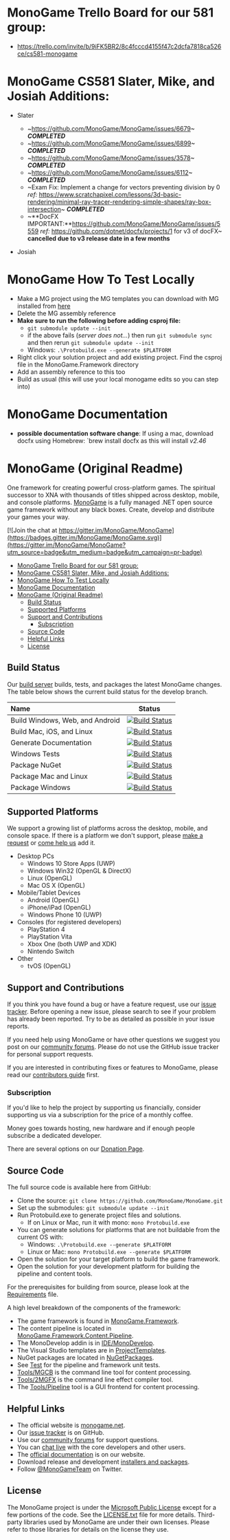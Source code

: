 ﻿# MonoGame Trello Board for our 581 group:

- https://trello.com/invite/b/9iFK5BR2/8c4fcccd4155f47c2dcfa7818ca526ce/cs581-monogame

# MonoGame CS581 Slater, Mike, and Josiah Additions:

- Slater

  - ~https://github.com/MonoGame/MonoGame/issues/6679~ **_COMPLETED_**
  - ~https://github.com/MonoGame/MonoGame/issues/6899~ **_COMPLETED_**
  - ~https://github.com/MonoGame/MonoGame/issues/3578~ **_COMPLETED_**
  - ~https://github.com/MonoGame/MonoGame/issues/6112~ **_COMPLETED_**
  - ~Exam Fix: Implement a change for vectors preventing division by 0 _ref:_ https://www.scratchapixel.com/lessons/3d-basic-rendering/minimal-ray-tracer-rendering-simple-shapes/ray-box-intersection~ **_COMPLETED_**
  - ~**DocFX IMPORTANT:**https://github.com/MonoGame/MonoGame/issues/5559 _ref:_ https://github.com/dotnet/docfx/projects/1 for v3 of docFX~ **cancelled due to v3 release date in a few months**

- Josiah

# MonoGame How To Test Locally

- Make a MG project using the MG templates you can download with MG installed from [here](http://www.monogame.net/downloads/)
- Delete the MG assembly reference
- **Make sure to run the following before adding csproj file:**
  - `git submodule update --init`
  - if the above fails (_server does not..._) then run `git submodule sync` and then rerun `git submodule update --init`
  - Windows: `.\Protobuild.exe --generate $PLATFORM`
- Right click your solution project and add existing project. Find the csproj file in the MonoGame.Framework directory
- Add an assembly reference to this too
- Build as usual (this will use your local monogame edits so you can step into)

# MonoGame Documentation

- **possible documentation software change**: If using a mac, download docfx using Homebrew: `brew install docfx as this will install _v2.46_

# MonoGame (Original Readme)

One framework for creating powerful cross-platform games. The spiritual successor to XNA with thousands of titles shipped across desktop, mobile, and console platforms. [MonoGame](http://www.monogame.net/) is a fully managed .NET open source game framework without any black boxes. Create, develop and distribute your games your way.

[![Join the chat at https://gitter.im/MonoGame/MonoGame](https://badges.gitter.im/MonoGame/MonoGame.svg)](https://gitter.im/MonoGame/MonoGame?utm_source=badge&utm_medium=badge&utm_campaign=pr-badge)

- [MonoGame Trello Board for our 581 group:](#monogame-trello-board-for-our-581-group)
- [MonoGame CS581 Slater, Mike, and Josiah Additions:](#monogame-cs581-slater-mike-and-josiah-additions)
- [MonoGame How To Test Locally](#monogame-how-to-test-locally)
- [MonoGame Documentation](#monogame-documentation)
- [MonoGame (Original Readme)](#monogame-original-readme)
  - [Build Status](#build-status)
  - [Supported Platforms](#supported-platforms)
  - [Support and Contributions](#support-and-contributions)
    - [Subscription](#subscription)
  - [Source Code](#source-code)
  - [Helpful Links](#helpful-links)
  - [License](#license)

## Build Status

Our [build server](http://teamcity.monogame.net/?guest=1) builds, tests, and packages the latest MonoGame changes. The table below shows the current build status for the develop branch.

| Name                            | Status                                                                                                                                                                                                             |
| :------------------------------ | ------------------------------------------------------------------------------------------------------------------------------------------------------------------------------------------------------------------ |
| Build Windows, Web, and Android | [![Build Status](http://teamcity.monogame.net/app/rest/builds/buildType:MonoGame_DevelopWin/statusIcon)](http://teamcity.monogame.net/viewType.html?buildTypeId=MonoGame_DevelopWin&guest=1)                       |
| Build Mac, iOS, and Linux       | [![Build Status](http://teamcity.monogame.net/app/rest/builds/buildType:MonoGame_DevelopMac/statusIcon)](http://teamcity.monogame.net/viewType.html?buildTypeId=MonoGame_DevelopMac&guest=1)                       |
| Generate Documentation          | [![Build Status](http://teamcity.monogame.net/app/rest/builds/buildType:MonoGame_GenerateDocumentation/statusIcon)](http://teamcity.monogame.net/viewType.html?buildTypeId=MonoGame_GenerateDocumentation&guest=1) |
| Windows Tests                   | [![Build Status](http://teamcity.monogame.net/app/rest/builds/buildType:MonoGame_TestWindows/statusIcon)](http://teamcity.monogame.net/viewType.html?buildTypeId=MonoGame_TestWindows&guest=1)                     |
| Package NuGet                   | [![Build Status](http://teamcity.monogame.net/app/rest/builds/buildType:MonoGame_PackageNuGet/statusIcon)](http://teamcity.monogame.net/viewType.html?buildTypeId=MonoGame_PackageNuGet&guest=1)                   |
| Package Mac and Linux           | [![Build Status](http://teamcity.monogame.net/app/rest/builds/buildType:MonoGame_PackageMacAndLinux/statusIcon)](http://teamcity.monogame.net/viewType.html?buildTypeId=MonoGame_PackageMacAndLinux&guest=1)       |
| Package Windows                 | [![Build Status](http://teamcity.monogame.net/app/rest/builds/buildType:MonoGame_PackagingWindows/statusIcon)](http://teamcity.monogame.net/viewType.html?buildTypeId=MonoGame_PackagingWindows&guest=1)           |

## Supported Platforms

We support a growing list of platforms across the desktop, mobile, and console space. If there is a platform we don't support, please [make a request](https://github.com/MonoGame/MonoGame/issues) or [come help us](CONTRIBUTING.md) add it.

- Desktop PCs
  - Windows 10 Store Apps (UWP)
  - Windows Win32 (OpenGL & DirectX)
  - Linux (OpenGL)
  - Mac OS X (OpenGL)
- Mobile/Tablet Devices
  - Android (OpenGL)
  - iPhone/iPad (OpenGL)
  - Windows Phone 10 (UWP)
- Consoles (for registered developers)
  - PlayStation 4
  - PlayStation Vita
  - Xbox One (both UWP and XDK)
  - Nintendo Switch
- Other
  - tvOS (OpenGL)

## Support and Contributions

If you think you have found a bug or have a feature request, use our [issue tracker](https://github.com/MonoGame/MonoGame/issues). Before opening a new issue, please search to see if your problem has already been reported. Try to be as detailed as possible in your issue reports.

If you need help using MonoGame or have other questions we suggest you post on our [community forums](http://community.monogame.net). Please do not use the GitHub issue tracker for personal support requests.

If you are interested in contributing fixes or features to MonoGame, please read our [contributors guide](CONTRIBUTING.md) first.

### Subscription

If you'd like to help the project by supporting us financially, consider supporting us via a subscription for the price of a monthly coffee.

Money goes towards hosting, new hardware and if enough people subscribe a dedicated developer.

There are several options on our [Donation Page](http://www.monogame.net/donate/).

## Source Code

The full source code is available here from GitHub:

- Clone the source: `git clone https://github.com/MonoGame/MonoGame.git`
- Set up the submodules: `git submodule update --init`
- Run Protobuild.exe to generate project files and solutions.
  - If on Linux or Mac, run it with mono: `mono Protobuild.exe`
- You can generate solutions for platforms that are not buildable from the current OS with:
  - Windows: `.\Protobuild.exe --generate $PLATFORM`
  - Linux or Mac: `mono Protobuild.exe --generate $PLATFORM`
- Open the solution for your target platform to build the game framework.
- Open the solution for your development platform for building the pipeline and content tools.

For the prerequisites for building from source, please look at the [Requirements](REQUIREMENTS.md) file.

A high level breakdown of the components of the framework:

- The game framework is found in [MonoGame.Framework](MonoGame.Framework).
- The content pipeline is located in [MonoGame.Framework.Content.Pipeline](MonoGame.Framework.Content.Pipeline).
- The MonoDevelop addin is in [IDE/MonoDevelop](IDE/MonoDevelop).
- The Visual Studio templates are in [ProjectTemplates](ProjectTemplates).
- NuGet packages are located in [NuGetPackages](NuGetPackages).
- See [Test](Test) for the pipeline and framework unit tests.
- [Tools/MGCB](Tools/MGCB) is the command line tool for content processing.
- [Tools/2MGFX](Tools/2MGFX) is the command line effect compiler tool.
- The [Tools/Pipeline](Tools/Pipeline) tool is a GUI frontend for content processing.

## Helpful Links

- The official website is [monogame.net](http://www.monogame.net).
- Our [issue tracker](https://github.com/MonoGame/MonoGame/issues) is on GitHub.
- Use our [community forums](http://community.monogame.net/) for support questions.
- You can [chat live](https://gitter.im/mono/MonoGame?utm_source=badge&utm_medium=badge&utm_campaign=pr-badge&utm_content=badge) with the core developers and other users.
- The [official documentation](http://www.monogame.net/documentation/) is on our website.
- Download release and development [installers and packages](http://www.monogame.net/downloads/).
- Follow [@MonoGameTeam](https://twitter.com/monogameteam) on Twitter.

## License

The MonoGame project is under the [Microsoft Public License](https://opensource.org/licenses/MS-PL) except for a few portions of the code. See the [LICENSE.txt](LICENSE.txt) file for more details. Third-party libraries used by MonoGame are under their own licenses. Please refer to those libraries for details on the license they use.
